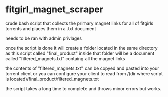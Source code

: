 # fitgirl_magnet_scraper
crude bash script that collects the primary magnet links for all of fitgirls torrents and places them in a .txt document

needs to be ran with admin privlages 

once the script is done it will create a folder located in the same directory as this script called "final_product"
inside that folder will be a document called "filtered_magnets.txt" containg all the magnet links 

the contents of "filtered_magnets.txt" can be copyed and pasted into your torrent client or you can configure your client to read from 
/(dir where script is located)/final_product/filtered_magnets.txt

the script takes a long time to complete and throws minor errors but works.
